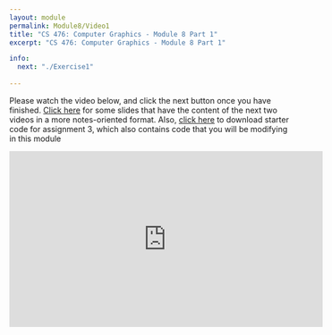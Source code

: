 ```yaml
---
layout: module
permalink: Module8/Video1
title: "CS 476: Computer Graphics - Module 8 Part 1"
excerpt: "CS 476: Computer Graphics - Module 8 Part 1"

info:
  next: "./Exercise1"
  
---
```


Please watch the video below, and click the next button once you have finished. <a href = "../slides/Shaders.pdf">Click here</a> for some slides that have the content of the next two videos in a more notes-oriented format.  Also, <a href = "https://github.com/Ursinus-CS476-F2020/Assignment3_Shaders/archive/master.zip">click here</a> to download starter code for assignment 3, which also contains code that you will be modifying in this module

<iframe width="560" height="315" src="https://www.youtube.com/embed/8PN7CxphgsE" frameborder="0" allow="accelerometer; autoplay; clipboard-write; encrypted-media; gyroscope; picture-in-picture" allowfullscreen></iframe>